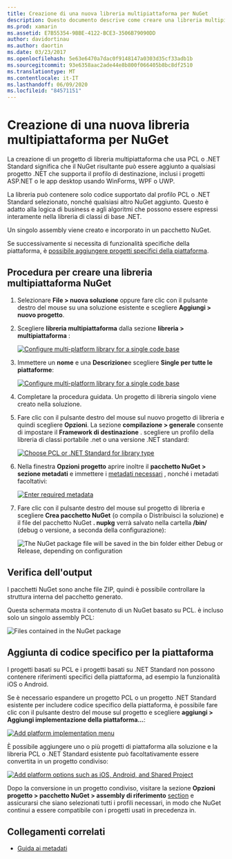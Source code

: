 ```yaml
---
title: Creazione di una nuova libreria multipiattaforma per NuGet
description: Questo documento descrive come creare una libreria multipiattaforma da usare con NuGet. Questa tecnica è adatta per la logica di business e gli algoritmi che possono essere espressi interamente nella libreria di classi base .NET e vengono quindi eseguiti in tutte le piattaforme di destinazione senza codice specifico della piattaforma.
ms.prod: xamarin
ms.assetid: E7B55354-9BBE-4122-BCE3-3506B79090DD
author: davidortinau
ms.author: daortin
ms.date: 03/23/2017
ms.openlocfilehash: 5e63e6470a7dac0f9148147a0303d35cf33adb1b
ms.sourcegitcommit: 93e6358aac2ade44e8b800f066405b8bc8df2510
ms.translationtype: MT
ms.contentlocale: it-IT
ms.lasthandoff: 06/09/2020
ms.locfileid: "84571151"
---
```

# <a name="creating-a-new-multiplatform-library-for-nuget"></a>Creazione di una nuova libreria multipiattaforma per NuGet

La creazione di un progetto di libreria multipiattaforma che usa PCL o .NET Standard significa che il NuGet risultante può essere aggiunto a qualsiasi progetto .NET che supporta il profilo di destinazione, inclusi i progetti ASP.NET o le app desktop usando WinForms, WPF o UWP.

La libreria può contenere solo codice supportato dal profilo PCL o .NET Standard selezionato, nonché qualsiasi altro NuGet aggiunto.
Questo è adatto alla logica di business e agli algoritmi che possono essere espressi interamente nella libreria di classi di base .NET.

Un singolo assembly viene creato e incorporato in un pacchetto NuGet.

Se successivamente si necessita di funzionalità specifiche della piattaforma, è [possibile aggiungere progetti specifici della piattaforma](#add-platforms).

## <a name="steps-to-create-a-multiplatform-library-nuget"></a>Procedura per creare una libreria multipiattaforma NuGet

1. Selezionare **File > nuova soluzione** oppure fare clic con il pulsante destro del mouse su una soluzione esistente e scegliere **Aggiungi > nuovo progetto**.

2. Scegliere **libreria multipiattaforma** dalla sezione **libreria > multipiattaforma** :

   [![](single-codebase-images/mulitplatform-library-sml.png "Configure multi-platform library for a single code base")](single-codebase-images/mulitplatform-library.png#lightbox)

3. Immettere un **nome** e una **Descrizione**e scegliere **Single per tutte le piattaforme**:

   [![](single-codebase-images/single-configure-sml.png "Configure multi-platform library for a single code base")](single-codebase-images/single-configure.png#lightbox)

4. Completare la procedura guidata. Un progetto di libreria singolo viene creato nella soluzione.

5. Fare clic con il pulsante destro del mouse sul nuovo progetto di libreria e quindi scegliere **Opzioni**. La sezione **compilazione > generale** consente di impostare il **Framework di destinazione** . scegliere un profilo della libreria di classi portabile .net o una versione .NET standard:

   [![](single-codebase-images/single-choose-type-sml.png "Choose PCL or .NET Standard for library type")](single-codebase-images/single-choose-type.png#lightbox)

6. Nella finestra **Opzioni progetto** aprire inoltre il **pacchetto NuGet > sezione metadati** e immettere i [metadati necessari](~/cross-platform/app-fundamentals/nuget-multiplatform-libraries/metadata.md) , nonché i metadati facoltativi:

   [![](single-codebase-images/single-metadata-sml.png "Enter required metadata")](single-codebase-images/single-metadata.png#lightbox)

7. Fare clic con il pulsante destro del mouse sul progetto di libreria e scegliere **Crea pacchetto NuGet** (o compila o Distribuisci la soluzione) e il file del pacchetto NuGet **. nupkg** verrà salvato nella cartella **/bin/** (debug o versione, a seconda della configurazione):

   ![](single-codebase-images/create-nuget-package.png "The NuGet package file will be saved in the bin folder either Debug or Release, depending on configuration")

## <a name="verifying-the-output"></a>Verifica dell'output

I pacchetti NuGet sono anche file ZIP, quindi è possibile controllare la struttura interna del pacchetto generato.

Questa schermata mostra il contenuto di un NuGet basato su PCL. è incluso solo un singolo assembly PCL:

![](single-codebase-images/nuget-output.png "Files contained in the NuGet package")

<a name="add-platforms"></a>

## <a name="adding-platform-specific-code"></a>Aggiunta di codice specifico per la piattaforma

I progetti basati su PCL e i progetti basati su .NET Standard non possono contenere riferimenti specifici della piattaforma, ad esempio la funzionalità iOS o Android.

Se è necessario espandere un progetto PCL o un progetto .NET Standard esistente per includere codice specifico della piattaforma, è possibile fare clic con il pulsante destro del mouse sul progetto e scegliere **aggiungi > Aggiungi implementazione della piattaforma...**:

[![](single-codebase-images/add-later-sml.png "Add platform implementation menu")](single-codebase-images/add-later.png#lightbox)

È possibile aggiungere uno o più progetti di piattaforma alla soluzione e la libreria PCL o .NET Standard esistente può facoltativamente essere convertita in un progetto condiviso:

[![](single-codebase-images/add-later-platforms-sml.png "Add platform options such as iOS, Android, and Shared Project")](single-codebase-images/add-later-platforms-sml.png#lightbox)

Dopo la conversione in un progetto condiviso, visitare la sezione **Opzioni progetto > pacchetto NuGet > assembly di riferimento** 
 [section](~/cross-platform/app-fundamentals/nuget-multiplatform-libraries/platform-specific.md) e assicurarsi che siano selezionati tutti i profili necessari, in modo che NuGet continui a essere compatibile con i progetti usati in precedenza in.

## <a name="related-links"></a>Collegamenti correlati

- [Guida ai metadati](~/cross-platform/app-fundamentals/nuget-multiplatform-libraries/metadata.md)
